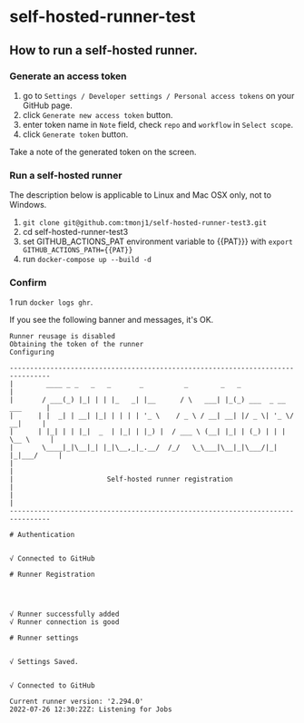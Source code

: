 # self-hosted-runner-test

## How to run a self-hosted runner.

### Generate an access token

1. go to `Settings / Developer settings / Personal access tokens` on your GitHub page.
1. click `Generate new access token` button.
1. enter token name in `Note` field, check `repo` and `workflow` in `Select scope`.
1. click `Generate token` button.

Take a note of the generated token on the screen.

### Run a self-hosted runner

The description below is applicable to Linux and Mac OSX only, not to Windows. 

1. `git clone git@github.com:tmonj1/self-hosted-runner-test3.git`
1. cd self-hosted-runner-test3
1. set GITHUB_ACTIONS_PAT environment variable to {{PAT}}} with `export GITHUB_ACTIONS_PATH={{PAT}}`
1. run `docker-compose up --build -d`

### Confirm

1 run `docker logs ghr`.

If you see the following banner and messages, it's OK.

```
Runner reusage is disabled
Obtaining the token of the runner
Configuring

--------------------------------------------------------------------------------
|        ____ _ _   _   _       _          _        _   _                      |
|       / ___(_) |_| | | |_   _| |__      / \   ___| |_(_) ___  _ __  ___      |
|      | |  _| | __| |_| | | | | '_ \    / _ \ / __| __| |/ _ \| '_ \/ __|     |
|      | |_| | | |_|  _  | |_| | |_) |  / ___ \ (__| |_| | (_) | | | \__ \     |
|       \____|_|\__|_| |_|\__,_|_.__/  /_/   \_\___|\__|_|\___/|_| |_|___/     |
|                                                                              |
|                       Self-hosted runner registration                        |
|                                                                              |
--------------------------------------------------------------------------------

# Authentication


√ Connected to GitHub

# Runner Registration




√ Runner successfully added
√ Runner connection is good

# Runner settings


√ Settings Saved.


√ Connected to GitHub

Current runner version: '2.294.0'
2022-07-26 12:30:22Z: Listening for Jobs
```
